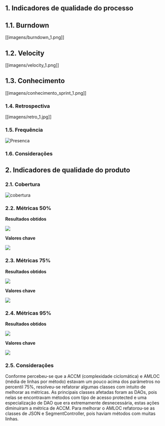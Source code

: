 ## 1. Indicadores de qualidade do processo

## 1.1. Burndown

[[imagens/burndown_1.png]]

## 1.2. Velocity

[[imagens/velocity_1.png]]

## 1.3. Conhecimento

[[imagens/conhecimento_sprint_1.png]]

### 1.4. Retrospectiva

[[imagens/retro_1.jpg]]

### 1.5. Frequência

![Presenca](https://raw.githubusercontent.com/wiki/fga-gpp-mds/2016.2-Time01-WikiLegis/imagens/presencaS1.png)

### 1.6. Considerações


## 2. Indicadores de qualidade do produto

### 2.1. Cobertura

![cobertura](https://raw.githubusercontent.com/wiki/fga-gpp-mds/2016.2-Time01-WikiLegis/imagens/sprint0-cobertura.png)

### 2.2. Métricas 50%

**Resultados obtidos**

![](https://raw.githubusercontent.com/wiki/fga-gpp-mds/2016.2-Time01-WikiLegis/imagens/sprint1_mean.png)

**Valores chave**

![](https://raw.githubusercontent.com/wiki/fga-gpp-mds/2016.2-Time01-WikiLegis/imagens/valores_0.png)

### 2.3. Métricas 75%

**Resultados obtidos**

![](https://raw.githubusercontent.com/wiki/fga-gpp-mds/2016.2-Time01-WikiLegis/imagens/sprint1_upper.png)

**Valores chave**

![](https://raw.githubusercontent.com/wiki/fga-gpp-mds/2016.2-Time01-WikiLegis/imagens/valores_75.png)

### 2.4. Métricas 95%

**Resultados obtidos**

![](https://raw.githubusercontent.com/wiki/fga-gpp-mds/2016.2-Time01-WikiLegis/imagens/sprint1_ninety.png)

**Valores chave**

![](https://raw.githubusercontent.com/wiki/fga-gpp-mds/2016.2-Time01-WikiLegis/imagens/valores_95.png)

### 2.5. Considerações

Conforme percebeu-se que a ACCM (complexidade ciclomática) e AMLOC (média de linhas por método) estavam um pouco acima dos parâmetros no percentil 75%, resolveu-se refatorar algumas classes com intuito de melhorar as métricas. As principais classes afetadas foram as DAOs, pois nelas se encontravam métodos com tipo de acesso protected e uma especialização de DAO que era extremamente desnecessária, estas ações diminuiram a métrica de ACCM. Para melhorar o AMLOC refatorou-se as classes de JSON e SegmentController, pois haviam métodos com muitas linhas.